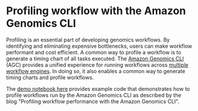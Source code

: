 # Profiling workflow with the Amazon Genomics CLI

Profiling is an essential part of developing genomics workflows. By identifying and eliminating expensive bottlenecks, users can make workflow performant and cost efficient. A common way to profile a workflow is to generate a timing chart of all tasks executed. The [Amazon Genomics CLI](https://aws.amazon.com/genomics-cli/) (AGC) provides a unified experience for running workflows across [multiple workflow engines](https://aws.github.io/amazon-genomics-cli/docs/concepts/engines/). In doing so, it also enables a common way to generate timing charts and profile workflows.

The [demo notebook here](./profiling_workflow_performance_with_amazon_genomics_cli.ipynb) provides example code that demonstrates how to profile workflows run by the Amazon Genomics CLI as described by the blog "Profiling workflow performance with the Amazon Genomics CLI".
